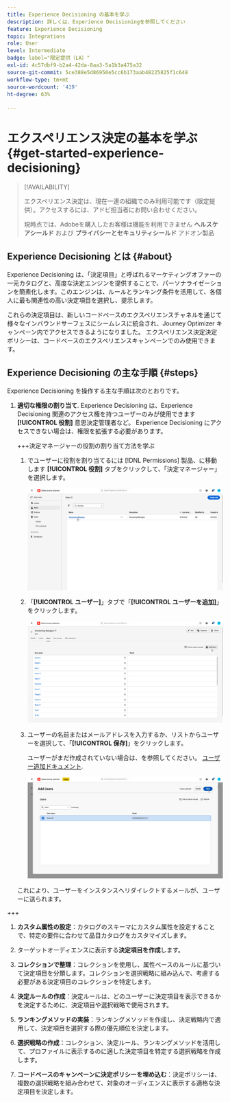```yaml
---
title: Experience Decisioning の基本を学ぶ
description: 詳しくは、Experience Decisioningを参照してください
feature: Experience Decisioning
topic: Integrations
role: User
level: Intermediate
badge: label="限定提供（LA）"
exl-id: 4c57dbf9-b2a4-42da-8aa3-5a1b3a475a32
source-git-commit: 5ce388e5d86950e5cc6b173aab48225825f1c648
workflow-type: tm+mt
source-wordcount: '419'
ht-degree: 63%

---
```


# エクスペリエンス決定の基本を学ぶ {#get-started-experience-decisioning}

>[!AVAILABILITY]
>
>エクスペリエンス決定は、現在一連の組織でのみ利用可能です（限定提供）。アクセスするには、アドビ担当者にお問い合わせください。
>
>現時点では、Adobeを購入したお客様は機能を利用できません **ヘルスケアシールド** および **プライバシーとセキュリティシールド** アドオン製品

## Experience Decisioning とは {#about}

Experience Decisioning は、「決定項目」と呼ばれるマーケティングオファーの一元カタログと、高度な決定エンジンを提供することで、パーソナライゼーションを簡素化します。このエンジンは、ルールとランキング条件を活用して、各個人に最も関連性の高い決定項目を選択し、提示します。

これらの決定項目は、新しいコードベースのエクスペリエンスチャネルを通じて様々なインバウンドサーフェスにシームレスに統合され、Journey Optimizer キャンペーン内でアクセスできるようになりました。 エクスペリエンス決定決定ポリシーは、コードベースのエクスペリエンスキャンペーンでのみ使用できます。

## Experience Decisioning の主な手順 {#steps}

Experience Decisioning を操作する主な手順は次のとおりです。

1. **適切な権限の割り当て**. Experience Decisioning は、Experience Decisioning 関連のアクセス権を持つユーザーのみが使用できます **[!UICONTROL 役割]** 意思決定管理者など。 Experience Decisioning にアクセスできない場合は、権限を拡張する必要があります。

   +++決定マネージャーの役割の割り当て方法を学ぶ

   1. でユーザーに役割を割り当てるには [!DNL Permissions] 製品、に移動します **[!UICONTROL 役割]** タブをクリックして、「決定マネージャー」を選択します。

      ![](assets/decision_permission_1.png)

   1. 「**[!UICONTROL ユーザー]**」タブで「**[!UICONTROL ユーザーを追加]**」をクリックします。

      ![](assets/decision_permission_2.png)

   1. ユーザーの名前またはメールアドレスを入力するか、リストからユーザーを選択して、「**[!UICONTROL 保存]**」をクリックします。

      ユーザーがまだ作成されていない場合は、を参照してください。 [ユーザー追加ドキュメント](https://experienceleague.adobe.com/en/docs/experience-platform/access-control/ui/users).

      ![](assets/decision_permission_3.png)

   これにより、ユーザーをインスタンスへリダイレクトするメールが、ユーザーに送られます。

+++

1. **カスタム属性の設定**：カタログのスキーマにカスタム属性を設定することで、特定の要件に合わせて品目カタログをカスタマイズします。

1. ターゲットオーディエンスに表示する&#x200B;**決定項目を作成**&#x200B;します。

1. **コレクションで整理**：コレクションを使用し、属性ベースのルールに基づいて決定項目を分類します。コレクションを選択戦略に組み込んで、考慮する必要がある決定項目のコレクションを特定します。

1. **決定ルールの作成**：決定ルールは、どのユーザーに決定項目を表示できるかを決定するために、決定項目や選択戦略で使用されます。

1. **ランキングメソッドの実装**：ランキングメソッドを作成し、決定戦略内で適用して、決定項目を選択する際の優先順位を決定します。

1. **選択戦略の作成**：コレクション、決定ルール、ランキングメソッドを活用して、プロファイルに表示するのに適した決定項目を特定する選択戦略を作成します。

1. **コードベースのキャンペーンに決定ポリシーを埋め込む**：決定ポリシーは、複数の選択戦略を組み合わせて、対象のオーディエンスに表示する適格な決定項目を決定します。
